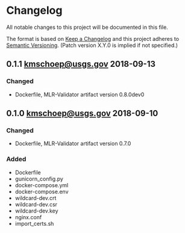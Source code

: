 # Changelog
All notable changes to this project will be documented in this file.

The format is based on [Keep a Changelog](http://keepachangelog.com/en/1.0.0/)
and this project adheres to [Semantic Versioning](http://semver.org/spec/v2.0.0.html). (Patch version X.Y.0 is implied if not specified.)

## 0.1.1 kmschoep@usgs.gov 2018-09-13
### Changed
- Dockerfile, MLR-Validator artifact version 0.8.0dev0

## 0.1.0 kmschoep@usgs.gov 2018-09-10
### Changed
- Dockerfile, MLR-Validator artifact version 0.7.0

### Added
- Dockerfile
- gunicorn_config.py
- docker-compose.yml
- docker-compose.env
- wildcard-dev.crt
- wildcard-dev.csr
- wildcard-dev.key
- nginx.conf
- import_certs.sh